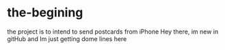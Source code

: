 # the-begining
the project is to intend to send postcards from iPhone 
Hey there, im new in gitHub and Im just getting dome lines here
